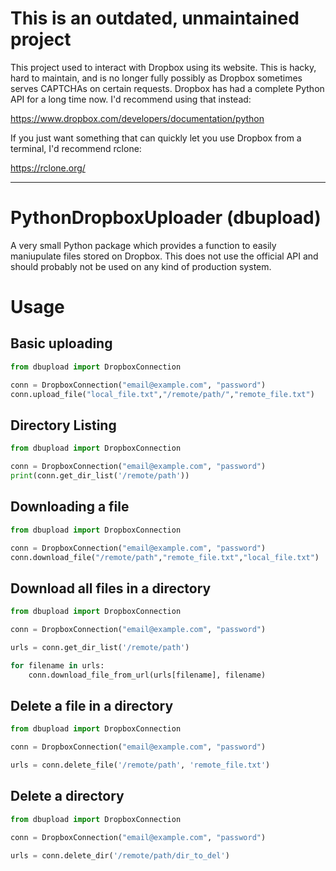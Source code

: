 # This is an outdated, unmaintained project

This project used to interact with Dropbox using its website. This is hacky, hard to maintain, and is no longer fully possibly as Dropbox sometimes serves CAPTCHAs on certain requests. Dropbox has had a complete Python API for a long time now. I'd recommend using that instead:

https://www.dropbox.com/developers/documentation/python

If you just want something that can quickly let you use Dropbox from a terminal, I'd recommend rclone:

https://rclone.org/

-----

# PythonDropboxUploader (dbupload)

A very small Python package which provides a function to easily maniupulate files stored on Dropbox. This does not use the official API and should probably not be used on any kind of production system.

# Usage

## Basic uploading

```python
from dbupload import DropboxConnection

conn = DropboxConnection("email@example.com", "password")
conn.upload_file("local_file.txt","/remote/path/","remote_file.txt")
```

## Directory Listing

```python
from dbupload import DropboxConnection

conn = DropboxConnection("email@example.com", "password")
print(conn.get_dir_list('/remote/path'))
```

## Downloading a file

```python
from dbupload import DropboxConnection

conn = DropboxConnection("email@example.com", "password")
conn.download_file("/remote/path","remote_file.txt","local_file.txt")
```

## Download all files in a directory

```python
from dbupload import DropboxConnection

conn = DropboxConnection("email@example.com", "password")

urls = conn.get_dir_list('/remote/path')

for filename in urls:
    conn.download_file_from_url(urls[filename], filename)
```

## Delete a file in a directory

```python
from dbupload import DropboxConnection

conn = DropboxConnection("email@example.com", "password")

urls = conn.delete_file('/remote/path', 'remote_file.txt')
```

## Delete a directory

```python
from dbupload import DropboxConnection

conn = DropboxConnection("email@example.com", "password")

urls = conn.delete_dir('/remote/path/dir_to_del')
```
